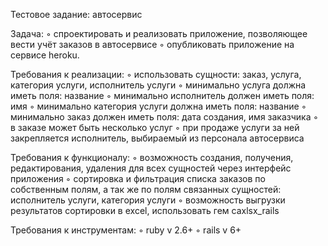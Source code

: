 Тестовое задание: автосервис 

Задача: 
 ◦ спроектировать и реализовать приложение, позволяющее вести учёт заказов в автосервисе
 ◦ опубликовать приложение на сервисе heroku. 

Требования к реализации:
 ◦ использовать сущности: заказ, услуга, категория услуги, исполнитель услуги
 ◦ минимально услуга должна иметь поля: название 
 ◦ минимально исполнитель должен иметь поля: имя
 ◦ минимально категория услуги должна иметь поля: название
 ◦ минимально заказ должен иметь поля: дата создания, имя заказчика
 ◦ в заказе может быть несколько услуг
 ◦ при продаже услуги за ней закрепляется исполнитель, выбираемый из персонала автосервиса

Требования к функционалу:
 ◦ возможность создания, получения, редактирования, удаления для всех сущностей через интерфейс приложения
 ◦ сортировка и фильтрация списка заказов по собственным полям, а так же по полям связанных сущностей: исполнитель услуги, категория услуги
 ◦ возможность выгрузки результатов сортировки в excel, использовать гем caxlsx_rails

Требования к инструментам:
 ◦ ruby v 2.6+
 ◦ rails v 6+
